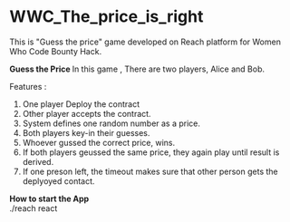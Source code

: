 # WWC_The_price_is_right
This is "Guess the price" game developed on Reach platform for Women Who Code Bounty Hack. 

<b> Guess the Price </b>
In this game , 
There are two players, Alice and Bob. 

Features : 
1. One player Deploy the contract
2. Other player accepts the contract. 
3. System defines one random number as a price.
4. Both players key-in their guesses. 
5. Whoever gussed the correct price, wins. 
6. If both players geussed the same price, they again play until result is derived. 
7. If one preson left, the timeout makes sure that other person gets the deplyoyed contact. 


<b>How to start the App</b> </br>
./reach react
